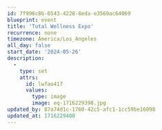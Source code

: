 ```yaml
---
id: 7f996c8b-0543-4228-8eda-e3569ac64069
blueprint: event
title: 'Total Wellness Expo'
recurrence: none
timezone: America/Los_Angeles
all_day: false
start_date: '2024-05-26'
description:
  -
    type: set
    attrs:
      id: lwfao417
      values:
        type: image
        image: eq-1716229398.jpg
updated_by: 87a74d1c-1760-42c5-afc1-1cc59be16098
updated_at: 1716229400
---
```


